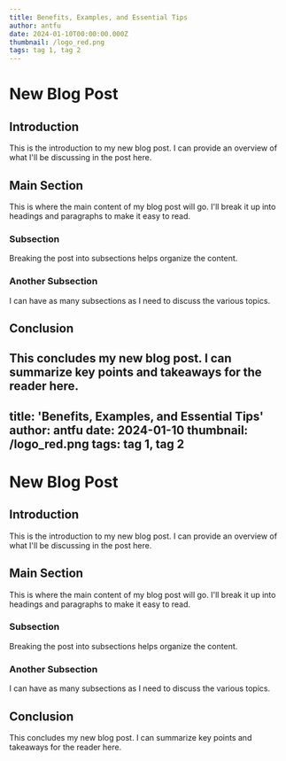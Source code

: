 ```yaml
---
title: Benefits, Examples, and Essential Tips
author: antfu
date: 2024-01-10T00:00:00.000Z
thumbnail: /logo_red.png
tags: tag 1, tag 2
---
```


# New Blog Post

## Introduction

This is the introduction to my new blog post. I can provide an overview of what I'll be discussing in the post here.

## Main Section

This is where the main content of my blog post will go. I'll break it up into headings and paragraphs to make it easy to read.

### Subsection

Breaking the post into subsections helps organize the content.

### Another Subsection

I can have as many subsections as I need to discuss the various topics.

## Conclusion

## This concludes my new blog post. I can summarize key points and takeaways for the reader here.

title: 'Benefits, Examples, and Essential Tips'
author: antfu
date: 2024-01-10
thumbnail: /logo\_red.png
tags: tag 1, tag 2
------------------

# New Blog Post

## Introduction

This is the introduction to my new blog post. I can provide an overview of what I'll be discussing in the post here.

## Main Section

This is where the main content of my blog post will go. I'll break it up into headings and paragraphs to make it easy to read.

### Subsection

Breaking the post into subsections helps organize the content.

### Another Subsection

I can have as many subsections as I need to discuss the various topics.

## Conclusion

This concludes my new blog post. I can summarize key points and takeaways for the reader here.
